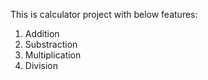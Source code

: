 This is calculator project with below features:
1. Addition
2. Substraction
3. Multiplication
4. Division
